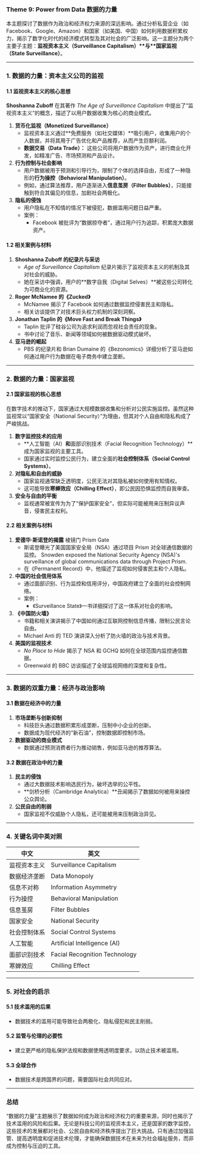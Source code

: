 ### **Theme 9: Power from Data 数据的力量**

本主题探讨了数据作为政治和经济权力来源的深远影响。通过分析私营企业（如 Facebook、Google、Amazon）和国家（如美国、中国）如何利用数据积累权力，揭示了数字化时代的经济模式转型及其对社会的广泛影响。这一主题分为两个主要子主题：**监视资本主义（Surveillance Capitalism）\**与\**国家监视（State Surveillance）**。

------

### **1. 数据的力量：资本主义公司的监视**

#### **1.1 监视资本主义的核心思想**

**Shoshanna Zuboff** 在其著作 *The Age of Surveillance Capitalism* 中提出了“监视资本主义”的概念，描述了以用户数据收集为核心的商业模式。

1. **货币化监视（Monetized Surveillance）**
   - 监视资本主义通过**免费服务（如社交媒体）**吸引用户，收集用户的个人数据，并将其用于广告优化和产品推荐，从而产生巨额利润。
   - **数据交易（Data Trade）：** 这些公司将用户数据作为资产，进行商业化开发，如精准广告、市场预测和产品设计。
2. **行为控制与社会影响**
   - 用户数据被用于预测和引导行为，限制了个体的选择自由，形成了一种隐形的**行为操控（Behavioral Manipulation）**。
   - 例如，通过算法推荐，用户逐渐进入**信息茧房（Filter Bubbles）**，只能接触到符合其偏见的信息，加剧社会两极化。
3. **隐私的侵蚀**
   - 用户隐私在不知情的情况下被侵犯，数据滥用问题日益严重。
   - 案例：
     - Facebook 被批评为“数据掠夺者”，通过用户行为追踪，积累庞大数据资产。

#### **1.2 相关案例与材料**

1. **Shoshanna Zuboff 的纪录片与采访**
   - *Age of Surveillance Capitalism* 纪录片揭示了监视资本主义的机制及其对社会的威胁。
   - 她在采访中强调，用户的**数字自我（Digital Selves）**被这些公司转化为可商业化的资源。
2. **Roger McNamee 的《Zucked》**
   - McNamee 揭示了 Facebook 如何通过数据监控侵害民主和隐私。
   - 相关访谈提供了对技术巨头权力机制的深刻洞察。
3. **Jonathan Taplin 的《Move Fast and Break Things》**
   - Taplin 批评了硅谷公司为追求利润而忽视社会责任的现象。
   - 书中讨论了音乐、新闻等领域如何被数据驱动模式破坏。
4. **亚马逊的崛起**
   - PBS 的纪录片和 Brian Dumaine 的《Bezonomics》详细分析了亚马逊如何通过用户行为数据在电子商务中建立垄断。

------

### **2. 数据的力量：国家监视**

#### **2.1 国家监视的核心思想**

在数字技术的推动下，国家通过大规模数据收集和分析对公民实施监控。虽然这种监视常以“国家安全（National Security）”为理由，但其对个人自由和隐私构成了严峻挑战。

1. **数字监控技术的应用**
   - **人工智能（AI）**和**面部识别技术（Facial Recognition Technology）**成为国家监视的主要工具。
   - 国家通过实时监控公民行为，建立全面的**社会控制体系（Social Control Systems）**。
2. **对隐私和自由的威胁**
   - 国家监视通常缺乏透明度，公民无法对其隐私被如何使用有知情权。
   - 这可能导致**寒蝉效应（Chilling Effect）**，即公民因恐惧监控而自我审查。
3. **安全与自由的平衡**
   - 监视通常被宣传为为了“保护国家安全”，但实际可能被用来压制异议声音，侵害民主权利。

#### **2.2 相关案例与材料**

1. **爱德华·斯诺登的揭露**
   棱镜门 Prism Gate
   - 斯诺登曝光了美国国家安全局（NSA）通过项目 Prism 对全球通信数据的监控。
     Snowden exposed the National Security Agency (NSA)'s surveillance of global communications data through Project Prism.
   - 在《Permanent Record》中，他描述了监视如何侵害民主和个人隐私。
2. **中国的社会信用体系**
   - 通过面部识别、行为监控和信用评分，中国政府建立了全面的社会控制网络。
   - 案例：
     - 《Surveillance State》一书详细探讨了这一体系对社会的影响。
3. **《中国防火墙》**
   - 书籍和相关演讲揭示了中国如何通过互联网控制信息传播，限制公民言论自由。
   - Michael Anti 的 TED 演讲深入分析了防火墙的政治与技术背景。
4. **美国的监视技术**
   - *No Place to Hide* 揭示了 NSA 和 GCHQ 如何在全球范围内监控通信数据。
   - Greenwald 的 BBC 访谈描述了全球监视网络的深度和复杂性。

------

### **3. 数据的双重力量：经济与政治影响**

#### **3.1 数据在经济中的力量**

1. **市场垄断与创新抑制**
   - 科技巨头通过数据积累形成垄断，压制中小企业的创新。
   - 数据成为现代经济的“新石油”，控制数据即控制市场。
2. **数据驱动的商业模式**
   - 数据通过预测消费者行为推动销售，例如亚马逊的推荐算法。

#### **3.2 数据在政治中的力量**

1. **民主的侵蚀**
   - 通过大数据技术影响选民行为，破坏选举的公平性。
   - **剑桥分析（Cambridge Analytica）**丑闻揭示了数据如何被用来操控公众舆论。
2. **公民自由的削弱**
   - 国家监视不仅威胁个人隐私，还可能被用来压制政治异见。

------

### **4. 关键名词中英对照**

| **中文**     | **英文**                      |
| ------------ | ----------------------------- |
| 监视资本主义 | Surveillance Capitalism       |
| 数据经济垄断 | Data Monopoly                 |
| 信息不对称   | Information Asymmetry         |
| 行为操控     | Behavioral Manipulation       |
| 信息茧房     | Filter Bubbles                |
| 国家安全     | National Security             |
| 社会控制体系 | Social Control Systems        |
| 人工智能     | Artificial Intelligence (AI)  |
| 面部识别技术 | Facial Recognition Technology |
| 寒蝉效应     | Chilling Effect               |

------

### **5. 对社会的启示**

#### **5.1 技术滥用的后果**

- 数据技术的滥用可能导致社会两极化、隐私侵犯和民主削弱。

#### **5.2 监管与伦理的必要性**

- 建立更严格的隐私保护法规和数据使用透明度要求，以防止技术被滥用。

#### **5.3 全球合作**

- 数据技术是跨国界的问题，需要国际社会共同应对。

------

### **总结**

“数据的力量”主题展示了数据如何成为政治和经济权力的重要来源，同时也揭示了技术滥用的风险和后果。无论是科技公司的监视资本主义，还是国家的数字监控，这些技术的发展都对社会、公民自由和经济秩序提出了巨大挑战。只有通过加强监管、提高透明度和促进技术伦理，才能确保数据技术在未来为社会福祉服务，而非成为控制与压迫的工具。